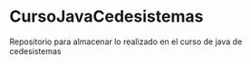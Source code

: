 # CursoJavaCedesistemas
Repositorio para almacenar lo realizado en el curso de java de cedesistemas
